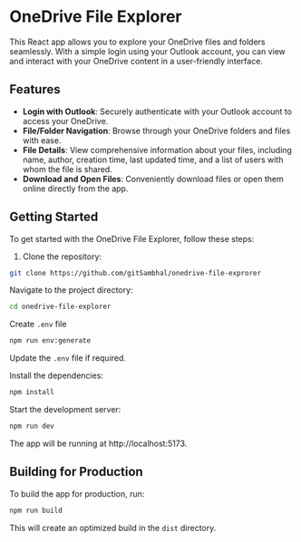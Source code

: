 # OneDrive File Explorer

This React app allows you to explore your OneDrive files and folders seamlessly. With a simple login using your Outlook account, you can view and interact with your OneDrive content in a user-friendly interface.

## Features

- **Login with Outlook**: Securely authenticate with your Outlook account to access your OneDrive.
- **File/Folder Navigation**: Browse through your OneDrive folders and files with ease.
- **File Details**: View comprehensive information about your files, including name, author, creation time, last updated time, and a list of users with whom the file is shared.
- **Download and Open Files**: Conveniently download files or open them online directly from the app.

## Getting Started

To get started with the OneDrive File Explorer, follow these steps:

1. Clone the repository:

```bash
git clone https://github.com/gitSambhal/onedrive-file-exprorer
```

Navigate to the project directory:

```bash
cd onedrive-file-explorer
```

Create `.env` file
```bash
npm run env:generate
```
Update the `.env` file if required.

Install the dependencies:

```bash
npm install
```

Start the development server:

```bash
npm run dev
```

The app will be running at http://localhost:5173.

## Building for Production

To build the app for production, run:

```bash
npm run build
```

This will create an optimized build in the `dist` directory.
